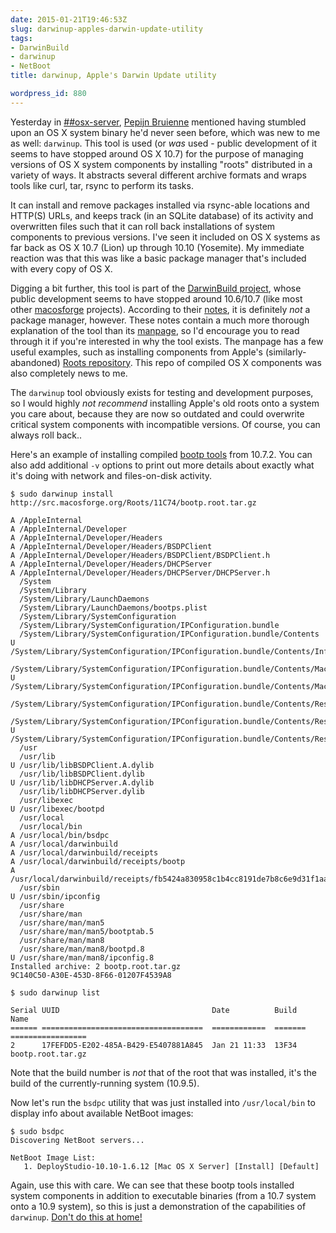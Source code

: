 ```yaml
---
date: 2015-01-21T19:46:53Z
slug: darwinup-apples-darwin-update-utility
tags:
- DarwinBuild
- darwinup
- NetBoot
title: darwinup, Apple's Darwin Update utility

wordpress_id: 880
---
```


Yesterday in [##osx-server](https://botbot.me/freenode/osx-server/), [Pepijn Bruienne](https://twitter.com/bruienne) mentioned having stumbled upon an OS X system binary he'd never seen before, which was new to me as well: `darwinup`. This tool is used (or _was_ used - public development of it seems to have stopped around OS X 10.7) for the purpose of managing versions of OS X system components by installing "roots" distributed in a variety of ways. It abstracts several different archive formats and wraps tools like curl, tar, rsync to perform its tasks.

It can install and remove packages installed via rsync-able locations and HTTP(S) URLs, and keeps track (in an SQLite database) of its activity and overwritten files such that it can roll back installations of system components to previous versions. I've seen it included on OS X systems as far back as OS X 10.7 (Lion) up through 10.10 (Yosemite). My immediate reaction was that this was like a basic package manager that's included with every copy of OS X.

Digging a bit further, this tool is part of the [DarwinBuild project](http://darwinbuild.macosforge.org/), whose public development seems to have stopped around 10.6/10.7 (like most other [macosforge](http://www.macosforge.org/) projects). According to their [notes](http://darwinbuild.macosforge.org/trac/browser/trunk/darwinup/NOTES), it is definitely _not_ a package manager, however. These notes contain a much more thorough explanation of the tool than its [manpage](https://developer.apple.com/library/mac/documentation/Darwin/Reference/ManPages/man1/darwinup.1.html), so I'd encourage you to read through it if you're interested in why the tool exists. The manpage has a few useful examples, such as installing components from Apple's (similarly-abandoned) [Roots repository](http://src.macosforge.org/Roots). This repo of compiled OS X components was also completely news to me.

The `darwinup` tool obviously exists for testing and development purposes, so I would highly _not recommend_ installing Apple's old roots onto a system you care about, because they are now so outdated and could overwrite critical system components with incompatible versions. Of course, you can always roll back..

Here's an example of installing compiled [bootp tools](http://www.opensource.apple.com/source/bootp/bootp-298/) from 10.7.2. You can also add additional `-v` options to print out more details about exactly what it's doing with network and files-on-disk activity.

```
$ sudo darwinup install http://src.macosforge.org/Roots/11C74/bootp.root.tar.gz

A /AppleInternal
A /AppleInternal/Developer
A /AppleInternal/Developer/Headers
A /AppleInternal/Developer/Headers/BSDPClient
A /AppleInternal/Developer/Headers/BSDPClient/BSDPClient.h
A /AppleInternal/Developer/Headers/DHCPServer
A /AppleInternal/Developer/Headers/DHCPServer/DHCPServer.h
  /System
  /System/Library
  /System/Library/LaunchDaemons
  /System/Library/LaunchDaemons/bootps.plist
  /System/Library/SystemConfiguration
  /System/Library/SystemConfiguration/IPConfiguration.bundle
  /System/Library/SystemConfiguration/IPConfiguration.bundle/Contents
U /System/Library/SystemConfiguration/IPConfiguration.bundle/Contents/Info.plist
  /System/Library/SystemConfiguration/IPConfiguration.bundle/Contents/MacOS
U /System/Library/SystemConfiguration/IPConfiguration.bundle/Contents/MacOS/IPConfiguration
  /System/Library/SystemConfiguration/IPConfiguration.bundle/Contents/Resources
  /System/Library/SystemConfiguration/IPConfiguration.bundle/Contents/Resources/English.lproj
U /System/Library/SystemConfiguration/IPConfiguration.bundle/Contents/Resources/English.lproj/Localizable.strings
  /usr
  /usr/lib
U /usr/lib/libBSDPClient.A.dylib
  /usr/lib/libBSDPClient.dylib
U /usr/lib/libDHCPServer.A.dylib
  /usr/lib/libDHCPServer.dylib
  /usr/libexec
U /usr/libexec/bootpd
  /usr/local
  /usr/local/bin
A /usr/local/bin/bsdpc
A /usr/local/darwinbuild
A /usr/local/darwinbuild/receipts
A /usr/local/darwinbuild/receipts/bootp
A /usr/local/darwinbuild/receipts/fb5424a830958c1b4cc8191de7b8c6e9d31f1aaf
  /usr/sbin
U /usr/sbin/ipconfig
  /usr/share
  /usr/share/man
  /usr/share/man/man5
  /usr/share/man/man5/bootptab.5
  /usr/share/man/man8
  /usr/share/man/man8/bootpd.8
U /usr/share/man/man8/ipconfig.8
Installed archive: 2 bootp.root.tar.gz 
9C140C50-A30E-453D-8F66-01207F4539A8

$ sudo darwinup list

Serial UUID                                  Date          Build    Name
====== ====================================  ============  =======  =================
2      17FEFDD5-E202-485A-B429-E5407881A845  Jan 21 11:33  13F34    bootp.root.tar.gz
```

Note that the build number is _not_ that of the root that was installed, it's the build of the currently-running system (10.9.5).

Now let's run the `bsdpc` utility that was just installed into `/usr/local/bin` to display info about available NetBoot images:

```
$ sudo bsdpc
Discovering NetBoot servers...

NetBoot Image List:
   1. DeployStudio-10.10-1.6.12 [Mac OS X Server] [Install] [Default]
```

Again, use this with care. We can see that these bootp tools installed system components in addition to executable binaries (from a 10.7 system onto a 10.9 system), so this is just a demonstration of the capabilities of `darwinup`. [Don't do this at home!](http://arstechnica.com/apple/2015/01/why-dns-in-os-x-10-10-is-broken-and-what-you-can-do-to-fix-it/)
